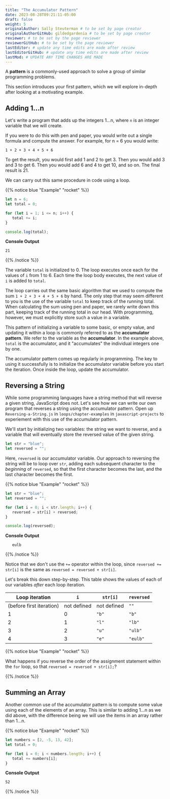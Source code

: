 ```yaml
---
title: "The Accumulator Pattern"
date: 2023-08-28T09:21:11-05:00
draft: false
weight: 5
originalAuthor: Sally Steuterman # to be set by page creator
originalAuthorGitHub: gildedgardenia # to be set by page creator
reviewer: # to be set by the page reviewer
reviewerGitHub: # to be set by the page reviewer
lastEditor: # update any time edits are made after review
lastEditorGitHub: # update any time edits are made after review
lastMod: # UPDATE ANY TIME CHANGES ARE MADE
---
```


A **pattern** is a commonly-used approach to solve a group of similar programming problems.

This section introduces your first pattern, which we will explore in-depth after looking at a motivating example.

## Adding 1...n

Let's write a program that adds up the integers 1...n, where `n` is an integer variable that we will create.

If you were to do this with pen and paper, you would write out a single formula and compute the answer. For example, for n = 6 you would write:

```console
1 + 2 + 3 + 4 + 5 + 6
```

To get the result, you would first add 1 and 2 to get 3. Then you would add 3 and 3 to get 6. Then you would add 6 and 4 to get 10, and so on. The final result is 21.

We can carry out this same procedure in code using a loop.

{{% notice blue "Example" "rocket" %}}
   ```js {linenos=table}
   let n = 6;
   let total = 0;

   for (let i = 1; i <= n; i++) {
      total += i;
   }

   console.log(total);
   ```

   **Console Output**

   ```console
   21
   ```
{{% /notice %}}

The variable `total` is initialized to 0. The loop executes once each for the values of `i` from 1 to 6. Each time the loop body executes, the next value of `i` is added to `total`.

The loop carries out the same basic algorithm that we used to compute the sum
`1 + 2 + 3 + 4 + 5 + 6` by hand. The only step that may seem different to you
is the use of the variable `total` to keep track of the running total. When
calculating the sum using pen and paper, we rarely write down this part,
keeping track of the running total in our head. With programming, however, we
must explicitly store such a value in a variable.

This pattern of initializing a variable to some basic, or empty value, and
updating it within a loop is commonly referred to as the
**accumulator pattern**. We refer to the variable as the **accumulator**. In
the example above, `total` is the accumulator, and it "accumulates" the
individual integers one by one.

The accumulator pattern comes up regularly in programming. The key to using it successfully is to initialize the accumulator variable before you start the iteration. Once inside the loop, update the accumulator.

## Reversing a String

While some programming languages have a string method that will reverse a given string, JavaScript does not. Let's see how we can write our own program that reverses a string using the accumulator pattern. Open up `Reversing-a-String.js` in `loops/chapter-examples` in `javascript-projects` to experiement with this use of the accumulator pattern.

We'll start by initializing two variables: the string we want to reverse, and a variable that will eventually store the reversed value of the given string.

```js {linenos=table}
let str = "blue";
let reversed = "";
```

Here, `reversed` is our accumulator variable. Our approach to reversing the string will be to loop over `str`, adding each subsequent character to the *beginning* of `reversed`, so that the first character becomes the last, and the last character becomes the first.

{{% notice blue "Example" "rocket" %}}
   ```js {linenos=table}
   let str = "blue";
   let reversed = "";

   for (let i = 0; i < str.length; i++) {
      reversed = str[i] + reversed;
   }

   console.log(reversed);
   ```

   **Console Output**

   ```console
      eulb
   ```
{{% /notice %}}

Notice that we don't use the `+=` operator within the loop, since `reversed += str[i]` is the same as `reversed = reversed + str[i]`.

Let's break this down step-by-step. This table shows the values of each of our variables *after* each loop iteration.

| Loop iteration | `i` | `str[i]` | `reversed` |
|----------------|-----|----------|------------|
| (before first iteration) | not defined | not defined | `""` |
| 1 | 0 | `"b"` | `"b"` |
| 2 | 1 | `"l"` | `"lb"` |
| 3 | 2 | `"u"` | `"ulb"` |
| 4 | 3 | `"e"` | `"eulb"` |

{{% notice blue "Example" "rocket" %}}

   What happens if you reverse the order of the assignment statement within the `for` loop, so that `reversed = reversed + str[i];`?

{{% /notice %}}

## Summing an Array

Another common use of the accumulator pattern is to compute some value using each of the elements of an array. This is similar to adding 1...n as we did above, with the difference being we will use the items in an array rather than 1...n.

{{% notice blue "Example" "rocket" %}}

   ```js {linenos=true}
   let numbers = [2, -5, 13, 42];
   let total = 0;

   for (let i = 0; i < numbers.length; i++) {
      total += numbers[i];
   }
   ```

   **Console Output**

   ```console
   52
   ```

{{% /notice %}}
